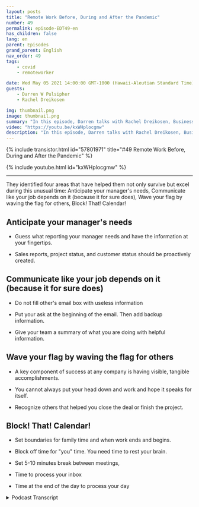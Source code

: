 ```yaml
---
layout: posts
title: "Remote Work Before, During and After the Pandemic"
number: 49
permalink: episode-EDT49-en
has_children: false
lang: en
parent: Episodes
grand_parent: English
nav_order: 49
tags:
    - covid
    - remoteworker

date: Wed May 05 2021 14:00:00 GMT-1000 (Hawaii-Aleutian Standard Time)
guests:
    - Darren W Pulsipher
    - Rachel Dreikosen

img: thumbnail.png
image: thumbnail.png
summary: "In this episode, Darren talks with Rachel Dreikosen, Business Development Manager in Public Sector at Intel, about how COVID-19 has effective her work-life balance and why she started a blog to help other female technical sales professionals."
video: "https://youtu.be/kxWHplocgmw"
description: "In this episode, Darren talks with Rachel Dreikosen, Business Development Manager in Public Sector at Intel, about how COVID-19 has effective her work-life balance and why she started a blog to help other female technical sales professionals."
---
```


<div>
{% include transistor.html id="57801971" title="#49 Remote Work Before, During and After the Pandemic" %}

{% include youtube.html id="kxWHplocgmw" %}
</div>

---

They identified four areas that have helped them not only survive but excel during this unusual time: Anticipate your manager's needs, Communicate like your job depends on it (because it for sure does), Wave your flag by waving the flag for others, Block! That! Calendar!

## Anticipate your manager's needs

* Guess what reporting your manager needs and have the information at your fingertips.

* Sales reports, project status, and customer status should be proactively created.

## Communicate like your job depends on it (because it for sure does)

* Do not fill other's email box with useless information

* Put your ask at the beginning of the email. Then add backup information.

* Give your team a summary of what you are doing with helpful information.

## Wave your flag by waving the flag for others

* A key component of success at any company is having visible, tangible accomplishments.

* You cannot always put your head down and work and hope it speaks for itself.

* Recognize others that helped you close the deal or finish the project.

## Block! That! Calendar!

* Set boundaries for family time and when work ends and begins.

* Block off time for "you" time. You need time to rest your brain.

* Set 5-10 minutes break between meetings,

* Time to process your inbox

* Time at the end of the day to process your day



<details>
<summary> Podcast Transcript </summary>

<p></p>

</details>
